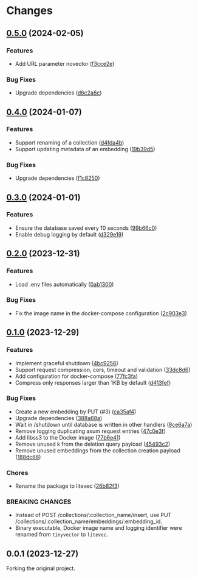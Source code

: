 # Changes

## [0.5.0](https://github.com/prantlf/litevec/compare/v0.4.0...v0.5.0) (2024-02-05)

### Features

* Add URL parameter novector ([f3cce2e](https://github.com/prantlf/litevec/commit/f3cce2e7009be7148450af43d38b0da254576ac7))

### Bug Fixes

* Upgrade dependencies ([d6c2a6c](https://github.com/prantlf/litevec/commit/d6c2a6c7001556981fb474318131104ae60c57c0))

## [0.4.0](https://github.com/prantlf/litevec/compare/v0.3.0...v0.4.0) (2024-01-07)

### Features

* Support renaming of a collection ([d4fda4b](https://github.com/prantlf/litevec/commit/d4fda4b9db02546cba4fd1b2cc09fb38d8a73eef))
* Support updating metadata of an embedding ([19b39d5](https://github.com/prantlf/litevec/commit/19b39d5cc24399678829b04059e42ec098037a6d))

### Bug Fixes

* Upgrade dependencies ([f1c8250](https://github.com/prantlf/litevec/commit/f1c82509cb028eee286c7fdfc1315d8747ce8264))

## [0.3.0](https://github.com/prantlf/litevec/compare/v0.2.0...v0.3.0) (2024-01-01)

### Features

* Ensure the database saved every 10 seconds ([99b66c0](https://github.com/prantlf/litevec/commit/99b66c03d43bd86908f7d836e41030032eb49472))
* Enable debug logging by default ([d329e19](https://github.com/prantlf/litevec/commit/d329e190f48dfead1ec254097bb280597dd778be))

## [0.2.0](https://github.com/prantlf/litevec/compare/v0.1.0...v0.2.0) (2023-12-31)

### Features

* Load .env files automatically ([0ab1300](https://github.com/prantlf/litevec/commit/0ab1300966ab4e486450de9bf460663404c21ad1))

### Bug Fixes

* Fix the image name in the docker-compose configuration ([2c903e3](https://github.com/prantlf/litevec/commit/2c903e3b528689eea651e6843069b081299d489e))

## [0.1.0](https://github.com/prantlf/litevec/compare/v0.0.1...v0.1.0) (2023-12-29)

### Features

* Implement graceful shutdown ([4bc9256](https://github.com/prantlf/litevec/commit/4bc9256e914811c1d09009d74300905567cd5c59))
* Support request compression, cors, timeout and validation ([33dc8d6](https://github.com/prantlf/litevec/commit/33dc8d6341809bfea6f1b8f32006d00a5913b68e))
* Add configuration for docker-compose ([77fc3fa](https://github.com/prantlf/litevec/commit/77fc3faec59a612bff321967b3e45337cd1c0b35))
* Compress only responses larger than 1KB by default ([d413fef](https://github.com/prantlf/litevec/commit/d413fef7a4ed067fb2a44484324185f578d1b5aa))

### Bug Fixes

* Create a new embedding by PUT (#3) ([ca35af4](https://github.com/prantlf/litevec/commit/ca35af436091e068f5b2c957b1d0e9d8b348bb3d))
* Upgrade dependencies ([388a68a](https://github.com/prantlf/litevec/commit/388a68a8cae3eedc839191d439ee8848594744d4))
* Wait in /shutdown until database is written in other handlers ([8ce6a7a](https://github.com/prantlf/litevec/commit/8ce6a7adf5c82a9fba8445c11c21cab037c201a9))
* Remove logging duplicating axum request entries ([47c0e3f](https://github.com/prantlf/litevec/commit/47c0e3fe12eda5db006581a67ca9bcafa1ad677d))
* Add libss3 to the Docker image ([77b6e41](https://github.com/prantlf/litevec/commit/77b6e41a5cbfbb09ce06c3cf87c2b199843b5d29))
* Remove unused k from the deletion query payload ([45493c2](https://github.com/prantlf/litevec/commit/45493c2503d1a14debeb7fb36bf22bd9ffb047ff))
* Remove unused embeddings from the collection creation payload ([188dc66](https://github.com/prantlf/litevec/commit/188dc6652aa954a2c903ee3bf29baec881d5a7e0))

### Chores

* Rename the package to litevec ([26b82f3](https://github.com/prantlf/litevec/commit/26b82f31c2859f4819ed2e2a58fb9667b4717046))

### BREAKING CHANGES

* Instead of POST /collections/:collection_name/insert, use PUT /collections/:collection_name/embeddings/:embedding_id.
* Binary executable, Docker image name and logging identifier were renamed from `tinyvector` to `litevec`.

## 0.0.1 (2023-12-27)

Forking the original project.
